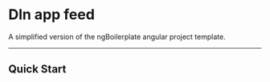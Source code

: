 # Dln app feed

A simplified version of the ngBoilerplate angular project template.

***

## Quick Start
